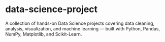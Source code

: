 # data-science-project
A collection of hands-on Data Science projects covering data cleaning, analysis, visualization, and machine learning — built with Python, Pandas, NumPy, Matplotlib, and Scikit-Learn.
